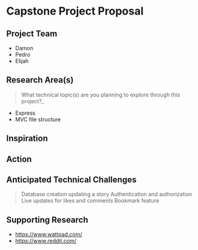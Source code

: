 # Capstone Project Proposal

## Project Team
* Damon 
* Pedro
* Elijah
  
## Research Area(s)
> What technical topic(s) are you planning to explore through this project?_
* Express
* MVC file structure


## Inspiration

## Action

## Anticipated Technical Challenges
> Database creation
> updating a story
> Authentication and authorization
> Live updates for likes and comments
> Bookmark feature 

## Supporting Research
* https://www.wattpad.com/
* https://www.reddit.com/

##

